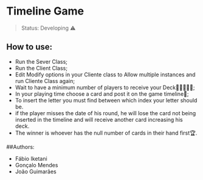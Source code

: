 # Timeline Game

>Status: Developing ⚠️

## How to use:
+ Run the Sever Class;
+ Run the Client Class;
+ Edit Modify options in your Cliente class to Allow multiple instances and run Cliente Class again;
+ Wait to have a minimum number of players to receive your Deck🧑🏿‍🤝‍🧑🏿;
+ In your playing time choose a card and post it on the game timeline🎴;
+ To insert the letter you must find between which index your letter should be.
+ if the player misses the date of his round, he will lose the card not being inserted in the timeline and will receive another card increasing his deck.
+ The winner is whoever has the null number of cards in their hand first🏆.

##Authors:
+ Fábio Iketani
+ Gonçalo Mendes
+ João Guimarães
